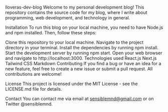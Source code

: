 lloveras-dev-blog
Welcome to my personal development blog! This repository contains the source code for my blog, where I write about programming, web development, and technology in general.

Installation
To run this blog on your local machine, you need to have Node.js and npm installed. Then, follow these steps:

Clone this repository to your local machine.
Navigate to the project directory in your terminal.
Install the dependencies by running npm install.
Start the development server by running npm start.
Open your web browser and navigate to http://localhost:3000.
Technologies used
React.js
Next.js
Tailwind CSS
Markdown
Contributing
If you find a bug or have an idea for a new feature, feel free to create a new issue or submit a pull request. All contributions are welcome!

License
This project is licensed under the MIT License - see the LICENSE.md file for details.

Contact
You can contact me via email at sensiblemnd@gmail.com or on Twitter @sensiblemnd.

